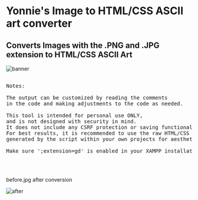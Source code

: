 <h1> Yonnie's Image to HTML/CSS ASCII art converter </h1>
<h2> Converts Images with the .PNG and .JPG extension to HTML/CSS ASCII Art</h2>

![banner](https://github.com/geduld/image-to-html-css-ASCII-art/blob/main/assets/images/bannergeduld.png?raw=true)
<br>

<pre>

Notes: 

The output can be customized by reading the comments
in the code and making adjustments to the code as needed.

This tool is intended for personal use ONLY,
and is not designed with security in mind. 
It does not include any CSRF protection or saving functionality. 
For best results, it is recommended to use the raw HTML/CSS output 
generated by the script within your own projects for aesthetic purposes.

Make sure ';extension=gd' is enabled in your XAMPP installation if you're using XAMPP.

</pre>
<br>
<p> before.jpg after conversion </p>

![after](https://github.com/geduld/image-to-html-css-ASCII-art/blob/main/assets/images/after.jpg?raw=true)


